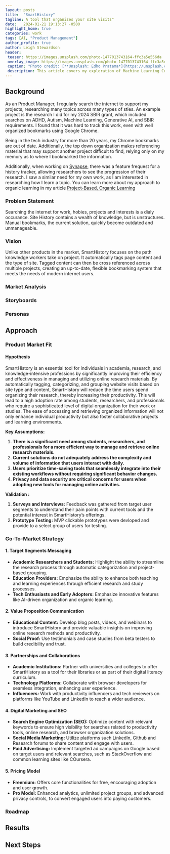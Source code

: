 ```yaml
---
layout: posts
title:  "SmartHistory"
tagline: A tool that organizes your site visits"
date:   2024-01-21 19:13:27 -0500
highlight_home: true
categories: work
tags: [AI, "Product Management"]
author_profile: true
author: Leigh Stewardson
header:
 teaser: https://images.unsplash.com/photo-1477013743164-ffc3a5e556da
 overlay_image: https://images.unsplash.com/photo-1477013743164-ffc3a5e556da
 caption: "Photo credit: [**Unsplash: Edho Pratama*](https://unsplash.com/@edhoradic)"
 description: This article covers my exploration of Machine Learning Course.
---
```


## Background
As an Product Manager, I regularly search the internet to support my projects, researching many topics across many types of sties. An example project is the research I did for my 2024 SBIR grant, which included searches on ADHD, Autism, Machine Learning, Generative AI, and SBIR requirements. I found that it was hard to track this work, even with well organized bookmarks using Google Chrome.

Being in the tech industry for more than 20 years, my Chrome bookmarks are out of date. Additionally, the top down organization makes referencing material that may support another project difficult to find, relying only on my memory as to where I bookmarked the information.

Additionally, when working on [Synapse]({{base_url}}/work/2023/07/01/synapse.html), there was a feature frequest for a history tracker, allowing researchers to see the progression of their research. I saw a similar need for my own work, as I am interested in researching how I learn a topic. You can learn more about my approach to organic learning in my article [Project-Based, Organic Learning]({{base_url}}/article/2024/01/31/project_based_organic_learning.html)

### Problem Statement
Searching the internet for work, hobies, projects and interests is a dialy occurance. Site History contains a wealth of knowledge, but is unstructures. Manual bookmarks, the current solution, quickly become outdated and unmanageable.

### Vision
Unlike other products in the market, SmartHistory focuses on the path knowledge workers take on project. It automatically tags page content and the type of site. Tagged content can then be cross referenced across multiple projects, creating an up-to-date, flexible bookmarking system that meets the needs of modern internet users.

<div id="nanogallery4"></div>
<script>
  $("#nanogallery4").nanogallery2({
    // ### gallery settings ###
    thumbnailHeight:  150,
    thumbnailWidth:   150,
    itemsBaseURL:     '/assets/images/',

    // ### gallery content ###
    items: [
        { src: 'vision.png', srct: 'vision.png' },
        { src: 'howwhatwhy.png', srct: 'howwhatwhy.png' },

    ]
    });
</script>

### Market Analysis
<div id="nanogallery3"></div>
<script>
  $("#nanogallery3").nanogallery2({
    // ### gallery settings ###
    thumbnailHeight:  150,
    thumbnailWidth:   150,
    itemsBaseURL:     '/assets/images/',

    // ### gallery content ###
    items: [
        { src: '5C.png', srct: '5C.png' },
        { src: 'Competitive Analysis.png', srct: 'Competitive Analysis.png' },

    ]
    });
</script>

### Storyboards

<div id="nanogallery2"></div>
<script>
  $("#nanogallery2").nanogallery2({
    // ### gallery settings ###
    thumbnailHeight:  150,
    thumbnailWidth:   150,
    itemsBaseURL:     '/assets/images/',

    // ### gallery content ###
    items: [
        { src: 'UIDesign.png', srct: 'UIDesign.png' },
        { src: 'General.png', srct: 'General.png' },
        { src: 'Research.png', srct: 'Research.png' },

    ]
    });
</script>

### Personas
<div id="nanogallery1"></div>
<script>
  $("#nanogallery1").nanogallery2({
    // ### gallery settings ###
    thumbnailHeight:  150,
    thumbnailWidth:   150,
    itemsBaseURL:     '/assets/images/',

    // ### gallery content ###
    items: [
        { src: 'Joy.png', srct: 'Joy.png' },
        { src: 'Bob.png', srct: 'Bob.png' },
        { src: 'Janine.png', srct: 'Janine.png' },

    ]
    });
</script>


## Approach

### Product Market Fit
#### Hypothesis
SmartHistory is an essential tool for individuals in academia, research, and knowledge-intensive professions by significantly improving their efficiency and effectiveness in managing and utilizing online research materials. By automatically tagging, categorizing, and grouping website visits based on site type and content, SmartHistory will reduce the time users spend organizing their research, thereby increasing their productivity. This will lead to a high adoption rate among students, researchers, and professionals who require a sophisticated level of digital organization for their work or studies. The ease of accessing and retrieving organized information will not only enhance individual productivity but also foster collaborative projects and learning environments.

**Key Assumptions:**
1. **There is a significant need among students, researchers, and professionals for a more efficient way to manage and retrieve online research materials.**
2. **Current solutions do not adequately address the complexity and volume of information that users interact with daily.**
3. **Users prioritize time-saving tools that seamlessly integrate into their existing workflows without requiring significant behavior changes.**
4. **Privacy and data security are critical concerns for users when adopting new tools for managing online activities.**

**Validation :**
1. **Surveys and Interviews:** Feedback was gathered from target user segments to understand their pain points with current tools and the potential interest in SmartHistory’s offerings.
2. **Prototype Testing:** MVP clickable prototypes were devloped and provide to a select group of users for testing.


### Go-To-Market Strategy

#### 1. **Target Segments Messaging**
- **Academic Researchers and Students:** Highlight the ability to streamline the research process through automatic categorization and project-based grouping.
- **Education Providers:** Emphasize the ability to enhance both teaching and learning experiences through efficient research and study processes. 
- **Tech Enthusiasts and Early Adopters:** Emphasize innovative features like AI-driven organization and organic learning.

#### 2. **Value Proposition Communication**
- **Educational Content:** Develop blog posts, videos, and webinars to introduce SmartHistory and provide valuable insights on improving online research methods and productivity.
- **Social Proof:** Use testimonials and case studies from beta testers to build credibility and trust.

#### 3. **Partnerships and Collaborations**
- **Academic Institutions:** Partner with universities and colleges to offer SmartHistory as a tool for their libraries or as part of their digital literacy curriculum.
- **Technology Platforms:** Collaborate with browser developers for seamless integration, enhancing user experience.
- **Influencers:** Work with productivity influencers and tech reviewers on platforms like YouTube and LinkedIn to reach a wider audience.

#### 4. **Digital Marketing and SEO**
- **Search Engine Optimization (SEO):** Optimize content with relevant keywords to ensure high visibility for searches related to productivity tools, online research, and browser organization solutions.
- **Social Media Marketing:** Utilize platforms such LinkedIn, Github and Research forums to share content and engage with users.
- **Paid Advertising:** Implement targeted ad campaigns on Google based on target users and relevant searches, such as StackOverflow and common learning sites like COursera.

#### 5. **Pricing Model**
- **Freemium:** Offers core functionalities for free, encouraging adoption and user growth.
- **Pro Model:** Enhanced analytics, unlimited project groups, and advanced privacy controls, to convert engaged users into paying customers.

### Roadmap

## Results

## Next Steps
